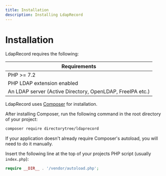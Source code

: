 ```yaml
---
title: Installation
description: Installing LdapRecord
---
```


# Installation

LdapRecord requires the following:

| Requirements                                              |
| --------------------------------------------------------- |
| PHP >= 7.2                                                |
| PHP LDAP extension enabled                                |
| An LDAP server (Active Directory, OpenLDAP, FreeIPA etc.) |

LdapRecord uses [Composer](https://getcomposer.org) for installation.

After installing Composer, run the following command in the root directory of your project:

```bash
composer require directorytree/ldaprecord
```

If your application doesn't already require Composer's autoload, you will need to do it manually.

Insert the following line at the top of your projects PHP script (usually `index.php`):

```php
require __DIR__ . '/vendor/autoload.php';
```
